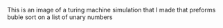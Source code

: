 This is an image of a turing machine simulation that I made that preforms buble sort on a list of unary numbers
